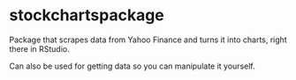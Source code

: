 # stockchartspackage

Package that scrapes data from Yahoo Finance and turns it into charts, right there in RStudio.

Can also be used for getting data so you can manipulate it yourself.
